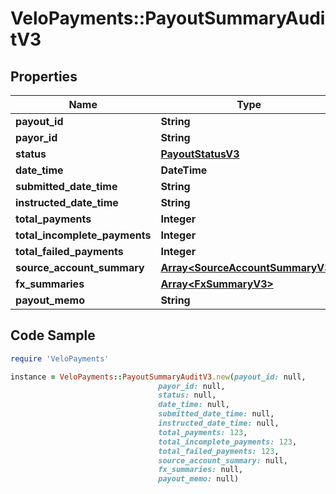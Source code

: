 # VeloPayments::PayoutSummaryAuditV3

## Properties

Name | Type | Description | Notes
------------ | ------------- | ------------- | -------------
**payout_id** | **String** |  | 
**payor_id** | **String** |  | [optional] 
**status** | [**PayoutStatusV3**](PayoutStatusV3.md) |  | 
**date_time** | **DateTime** |  | [optional] 
**submitted_date_time** | **String** |  | 
**instructed_date_time** | **String** |  | [optional] 
**total_payments** | **Integer** |  | [optional] 
**total_incomplete_payments** | **Integer** |  | [optional] 
**total_failed_payments** | **Integer** |  | [optional] 
**source_account_summary** | [**Array&lt;SourceAccountSummaryV3&gt;**](SourceAccountSummaryV3.md) |  | [optional] 
**fx_summaries** | [**Array&lt;FxSummaryV3&gt;**](FxSummaryV3.md) |  | [optional] 
**payout_memo** | **String** |  | [optional] 

## Code Sample

```ruby
require 'VeloPayments'

instance = VeloPayments::PayoutSummaryAuditV3.new(payout_id: null,
                                 payor_id: null,
                                 status: null,
                                 date_time: null,
                                 submitted_date_time: null,
                                 instructed_date_time: null,
                                 total_payments: 123,
                                 total_incomplete_payments: 123,
                                 total_failed_payments: 123,
                                 source_account_summary: null,
                                 fx_summaries: null,
                                 payout_memo: null)
```


